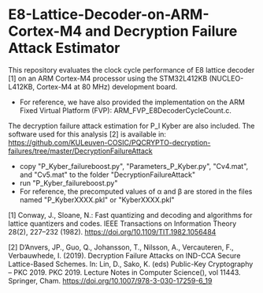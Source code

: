 # E8-Lattice-Decoder-on-ARM-Cortex-M4 and Decryption Failure Attack Estimator
This repository evaluates the clock cycle performance of E8 lattice decoder [1] on an ARM Cortex-M4 processor using the STM32L412KB (NUCLEO-L412KB, Cortex-M4 at 80 MHz) development board.
- For reference, we have also provided the implementation on the ARM Fixed Virtual Platform (FVP): ARM_FVP_E8DecoderCycleCount.c.

The decryption failure attack estimation for P_l Kyber are also included. The software used for this analysis [2] is available in: https://github.com/KULeuven-COSIC/PQCRYPTO-decryption-failures/tree/master/DecryptionFailureAttack
- copy "P_Kyber_failureboost.py", "Parameters_P_Kyber.py", "Cv4.mat", and "Cv5.mat" to the folder "DecryptionFailureAttack"
- run "P_Kyber_failureboost.py"
- For reference, the precomputed values of α and β are stored in the files named "P_KyberXXXX.pkl" or "KyberXXXX.pkl"


[1] Conway, J., Sloane, N.: Fast quantizing and decoding and algorithms for lattice quantizers and codes. IEEE Transactions on Information Theory 28(2), 227–232 (1982). https://doi.org/10.1109/TIT.1982.1056484

[2] D’Anvers, JP., Guo, Q., Johansson, T., Nilsson, A., Vercauteren, F., Verbauwhede, I. (2019). Decryption Failure Attacks on IND-CCA Secure Lattice-Based Schemes. In: Lin, D., Sako, K. (eds) Public-Key Cryptography – PKC 2019. PKC 2019. Lecture Notes in Computer Science(), vol 11443. Springer, Cham. https://doi.org/10.1007/978-3-030-17259-6_19
